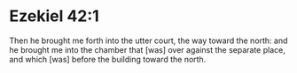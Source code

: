 # Ezekiel 42:1

Then he brought me forth into the utter court, the way toward the north: and he brought me into the chamber that [was] over against the separate place, and which [was] before the building toward the north.